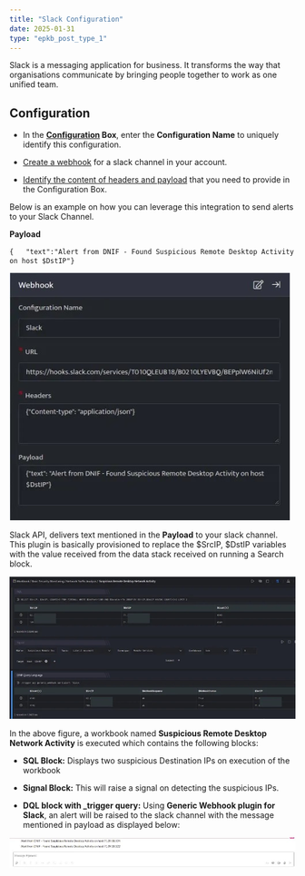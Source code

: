 ```yaml
---
title: "Slack Configuration"
date: 2025-01-31
type: "epkb_post_type_1"
---
```


Slack is a messaging application for business. It transforms the way that organisations communicate by bringing people together to work as one unified team.

## **Configuration**

- In the **[Configuration](https://dnif.it/kb/uncategorized/configuring-automation/) Box**, enter the **Configuration Name** to uniquely identify this configuration.

- [Create a webhook](https://dnif.it/kb/automation/supported-automation/webhook/) for a slack channel in your account.

- [Identify the content of headers and payload](https://api.slack.com/messaging/webhooks#posting_with_webhooks) that you need to provide in the Configuration Box.

Below is an example on how you can leverage this integration to send alerts to your Slack Channel.

**Payload**

```
{   "text":"Alert from DNIF - Found Suspicious Remote Desktop Activity on host $DstIP"}
```

![image 1-Dec-21-2023-10-32-13-9858-AM](./Img/Slack-con-1.jpg)

Slack API, delivers text mentioned in the **Payload** to your slack channel. This plugin is basically provisioned to replace the $SrcIP, $DstIP variables with the value received from the data stack received on running a Search block.

![image 2-Dec-21-2023-10-31-59-5144-AM](./Img/Slack-con-2.jpg)

In the above figure, a workbook named **Suspicious Remote Desktop Network Activity** is executed which contains the following blocks:

- **SQL Block:** Displays two suspicious Destination IPs on execution of the workbook

- **Signal Block:** This will raise a signal on detecting the suspicious IPs.

- **DQL block with \_trigger query:** Using **Generic Webhook plugin for Slack**, an alert will be raised to the slack channel with the message mentioned in payload as displayed below:  
    

![image 3-Dec-21-2023-10-31-49-1956-AM](./Img/Slack-con-3.jpg)
